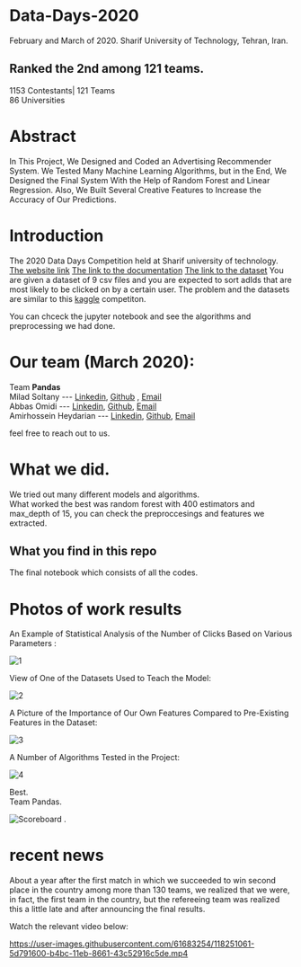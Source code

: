 # Data-Days-2020
February and March of 2020.
Sharif University of Technology, Tehran, Iran.
## Ranked the 2nd among 121 teams.
1153 Contestants|
121 Teams\
86 Universities

# Abstract

In This Project, We Designed and Coded an Advertising Recommender System. We Tested Many Machine Learning Algorithms, but in the End, We Designed the Final System With the Help of Random Forest and Linear Regression. Also, We Built Several Creative Features to Increase the Accuracy of Our Predictions.

# Introduction
The 2020 Data Days Competition held at Sharif university of technology.
[The website link](https://datadays.sharif.edu)
[The link to the documentation](https://docs.google.com/document/d/1ov2xxVM1ZBHk2K3RJqDM2A-9xnyHlfh9dpCY5p_F_L8/edit#)
[The link to the dataset](https://drive.google.com/file/d/14szOHDbSmd17DXn6Iypb_NU5Ck3rktIX/view)
You are given a dataset of 9 csv files and you are expected to sort adIds that are most likely to be clicked on by a certain user.
The problem and the datasets are similar to this [kaggle](https://www.kaggle.com/c/outbrain-click-prediction/data) competiton.

You can chceck the jupyter notebook and see the algorithms and preprocessing we had done.

# Our team (March 2020):
Team **Pandas**\
Milad Soltany --- [Linkedin](https://www.linkedin.com/in/milad-soltany/), [Github](https://github.com/miladsoltany) , [Email](mailto:soltany.m.99@gmail.com)\
Abbas Omidi --- [Linkedin](https://www.linkedin.com/in/abbasomidi77/), [Github](https://github.com/abbasomidi77), [Email](mailto:abbasomidi77@gmail.com)\
Amirhossein Heydarian ---  [Linkedin](https://www.linkedin.com/in/amirhosseinh77/), [Github](https://github.com/amirhosseinh77), [Email](mailto:amirhossein4633@gmail.com )

feel free to reach out to us.

# What we did.
We tried out many different models and algorithms.\
What worked the best was random forest with 400 estimators and max_depth of 15, you can check the preproccesings and features we extracted.

## What you find in this repo
The final notebook which consists of all the codes.

# Photos of work results
An Example of Statistical Analysis of the Number of Clicks Based on Various Parameters :

![1](https://user-images.githubusercontent.com/61683254/121142740-8d180580-c851-11eb-9cb1-dd3f93b6cc53.PNG)

View of One of the Datasets Used to Teach the Model:

![2](https://user-images.githubusercontent.com/61683254/121142923-b89af000-c851-11eb-9e99-f5cdf22083ef.PNG)

A Picture of the Importance of Our Own Features Compared to Pre-Existing Features in the Dataset:

![3](https://user-images.githubusercontent.com/61683254/121143164-fc8df500-c851-11eb-91bf-779c806a3af3.PNG)

A Number of Algorithms Tested in the Project:

![4](https://user-images.githubusercontent.com/61683254/121143261-1c251d80-c852-11eb-93a3-067de91f3614.PNG)



Best.\
Team Pandas.

![Scoreboard](https://github.com/miladsoltany/Data-Days-2020/raw/master/Scoreboard.jpg)
.
# recent news
About a year after the first match in which we succeeded to win second place in the country among more than 130 teams, we realized that we were, in fact, the first team in the country, but the refereeing team was realized this a little late and after announcing the final results.

Watch the relevant video below:


https://user-images.githubusercontent.com/61683254/118251061-5d791600-b4bc-11eb-8661-43c52916c5de.mp4

